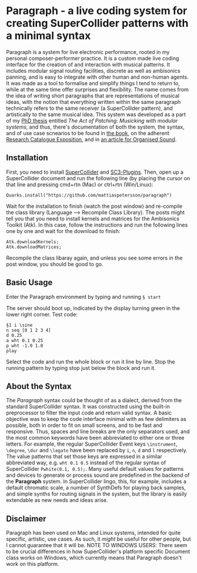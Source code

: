 # Paragraph - a live coding system for creating SuperCollider patterns with a minimal syntax
Paragraph is a system for live electronic performance, rooted in my personal composer-performer practice. It is a custom made live coding interface for the creation of and interaction with musical patterns. It includes modular signal routing facilities, discrete as well as ambisonics panning, and is easy to integrate with other human and non-human agents. It was made as a tool to formalise and simplify things I tend to return to, while at the same time offer surprises and flexibility. The name comes from the idea of writing short paragraphs that are representations of musical ideas, with the notion that everything written within the same paragraph technically refers to the same receiver (a SuperCollider pattern), and artistically to the same musical idea.
This system was developed as a part of my [PhD thesis](https://ltu.diva-portal.org/smash/record.jsf?dswid=4265&pid=diva2%3A1952531&c=11&searchType=LIST_COMING&language=en&query=&af=%5B%5D&aq=%5B%5B%5D%5D&aq2=%5B%5B%5D%5D&aqe=%5B%5D&noOfRows=50&sortOrder=author_sort_asc&sortOrder2=title_sort_asc&onlyFullText=false&sf=all) entitled *The Act of Patching: Musicking with modular systems*, and thus, there's documentation of both the system, the syntax, and of use case scnearios to be found in [the book](https://ltu.diva-portal.org/smash/record.jsf?dswid=4265&pid=diva2%3A1952531&c=11&searchType=LIST_COMING&language=en&query=&af=%5B%5D&aq=%5B%5B%5D%5D&aq2=%5B%5B%5D%5D&aqe=%5B%5D&noOfRows=50&sortOrder=author_sort_asc&sortOrder2=title_sort_asc&onlyFullText=false&sf=all), on the adherent [Research Catalogue Exposition](https://www.researchcatalogue.net/view/3411062/3418320), and in [an article for Organised Sound](https://www.cambridge.org/core/journals/organised-sound/article/live-coding-the-global-hyperorgan-the-paragraph-environment-in-the-indeterminate-place/F0C50E9CED30AB6F0770507F565051B5#article).

## Installation
First, you need to install [SuperCollider](https://supercollider.github.io/) and [SC3-Plugins](https://supercollider.github.io/sc3-plugins/).
Then, open up a SuperCollider document and run the following line (by placing the cursor on that line and pressing cmd+rtn (Mac) or ctrl+rtn (Win/Linux):
```
Quarks.install("https://github.com/mattiaspetersson/paragraph")
```
Wait for the installation to finish (watch the post window) and re-compile the class library (Language --> Recompile Class Library). The posts might tell you that you need to install kernels and matrices for the Ambisonics Toolkit (Atk). In this case, follow the instructions and run the following lines one by one and wait for the download to finish:
```
Atk.downloadKernels;
Atk.downloadMatrices;
```
Recompile the class libaray again, and unless you see some errors in the post window, you should be good to go.

## Basic Usage
Enter the Paragraph environment by typing and running
```§ start```

The server should boot up, indicated by the display turning green in the lower right corner.
Test code:
```
§1 i \sine
n seq [0 1 2 3 4]
d 0.25
a wht 0.1 0.25
p wht -1.0 1.0
play
```
Select the code and run the whole block or run it line by line.
Stop the running pattern by typing stop just below the block and run it.

## About the Syntax
The *Paragraph* syntax could be thought of as a dialect, derived from the standard SuperCollider syntax. It was constructed using the built-in preprocessor to filter the input code and return valid syntax. A basic objective was to keep the code interface minimal with as few delimiters as possible, both in order to fit on small screens, and to be fast and responsive. Thus, spaces and line breaks are the only separators used, and the most common keywords have been abbreviated to either one or three letters. For example, the regular SuperCollider Event keys ```\instrument```, ```\degree```, ```\dur``` and ```\legato``` have been replaced by ```i```, ```n```, ```d``` and ```l``` respectively. The value patterns that set those keys are expressed in a similar abbreviated way, e.g. ```wht 0.1 0.5``` instead of the regular syntax of SuperCollider ```Pwhite(0.1, 0.5);```. Many useful default values for patterns and devices to generate or process sound are predefined in the backend of the **Paragraph** system. In SuperCollider lingo, this, for example, includes a default chromatic scale, a number of SynthDefs for playing back samples, and simple synths for routing signals in the system, but the library is easily extendable as new needs and ideas arise.

## Disclaimer
Paragraph has been used on Mac and Linux systems, intended for quite specific, artistic, use cases. As such, it *might* be useful for other people, but I cannot guarantee that it will be.
NOTE TO WINDOWS USERS: There seem to be crucial differences in how SuperCollider's platform specific Document class works on Windows, which currently means that Paragraph doesn't work on this platform.
